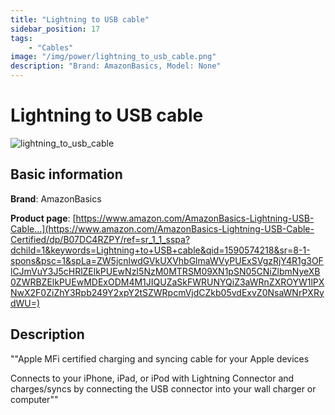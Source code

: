 ```yaml
---
title: "Lightning to USB cable"
sidebar_position: 17
tags:
    - "Cables"
image: "/img/power/lightning_to_usb_cable.png"
description: "Brand: AmazonBasics, Model: None"
---
```

# Lightning to USB cable

![lightning_to_usb_cable](/img/power/lightning_to_usb_cable.png)

## Basic information

**Brand**: AmazonBasics

**Product page**: [https://www.amazon.com/AmazonBasics-Lightning-USB-Cable...](https://www.amazon.com/AmazonBasics-Lightning-USB-Cable-Certified/dp/B07DC4RZPY/ref=sr_1_1_sspa?dchild=1&keywords=Lightning+to+USB+cable&qid=1590574218&sr=8-1-spons&psc=1&spLa=ZW5jcnlwdGVkUXVhbGlmaWVyPUExSVgzRjY4R1g3OFlCJmVuY3J5cHRlZElkPUEwNzI5NzM0MTRSM09XN1pSN05CNiZlbmNyeXB0ZWRBZElkPUEwMDExODM4M1JIQUZaSkFWRUNYQiZ3aWRnZXROYW1lPXNwX2F0ZiZhY3Rpb249Y2xpY2tSZWRpcmVjdCZkb05vdExvZ0NsaWNrPXRydWU=)

## Description

""Apple MFi certified charging and syncing cable for your Apple devices

 Connects to your iPhone, iPad, or iPod with Lightning Connector and charges/syncs by connecting the USB connector into your wall charger or computer""

